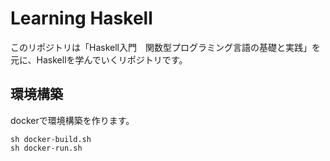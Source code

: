 # Learning Haskell
このリポジトリは「Haskell入門　関数型プログラミング言語の基礎と実践」を元に、Haskellを学んでいくリポジトリです。

## 環境構築
dockerで環境構築を作ります。
```
sh docker-build.sh
sh docker-run.sh
```

